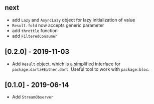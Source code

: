 ## next

* add `Lazy` and `AsyncLazy` object for lazy initialization of value
* `Result.fold` now accepts generic parameter
* add `throttle` function
* add `FilteredConsumer`

## [0.2.0] - 2019-11-03

* Add `Result` object, which is a simplified interface for 
`package:dartz#Either.dart`. Useful tool to work with `package:bloc`.

## [0.1.0] - 2019-06-14

* Add `StreamObserver`
